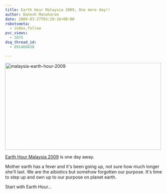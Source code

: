 ```yaml
---
title: Earth Hour Malaysia 2009, One more day!!
author: Danesh Manoharan
date: 2009-03-27T03:29:16+00:00
robotsmeta:
  - index,follow
pvc_views:
  - 3875
dsq_thread_id:
  - 891468438

---
```

<img loading="lazy" class="alignnone size-medium wp-image-1327" title="malaysia-earth-hour-2009" src="/wp-content/uploads/2009/03/malaysia-earth-hour-2009-500x279.png" alt="malaysia-earth-hour-2009" width="500" height="279" srcset="/wp-content/uploads/2009/03/malaysia-earth-hour-2009-500x279.png 500w, /wp-content/uploads/2009/03/malaysia-earth-hour-2009.png 678w" sizes="(max-width: 500px) 100vw, 500px" />

[Earth Hour Malaysia 2009][1] is one day away.

Mother earth has a fever and it's been going up, not sure how much longer she'll last. We are the aibiotics but somehow forgotten our purpose. It's time to step up and own up to our purpose on planet earth.

Start with Earth Hour...

 [1]: /posts/earth-hour-malaysia-2009-turn-your-lights-off/